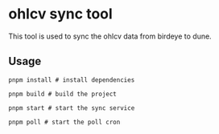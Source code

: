 # ohlcv sync tool

This tool is used to sync the ohlcv data from birdeye to dune.

## Usage

```shell
pnpm install # install dependencies
```

```shell
pnpm build # build the project
```

```shell
pnpm start # start the sync service
```

```shell
pnpm poll # start the poll cron
```